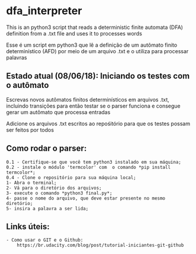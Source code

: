 # dfa_interpreter
This is an python3 script that reads a deterministic finite automata (DFA) definition  from a .txt file and uses it to processes words


Esse é um script em python3 que lê a definição de um autômato finito determinístico (AFD) por meio de um arquivo .txt e o utiliza para processar palavras

## Estado atual (08/06/18): Iniciando os testes com o autômato
Escrevas novos autômatos finitos determinísticos em arquivos .txt, incluindo transições
para então testar se o parser funciona e consegue gerar um autômato que processa entradas

Adicione os arquivos .txt escritos ao repośitório para que os testes possam ser feitos por todos

## Como rodar o parser:
	0.1 - Certifique-se que você tem python3 instalado em sua máquina;
	0.2 - instale o módulo 'termcolor' com  o comando *pip install termcolor*;
	0.4 - Clone o repositório para sua máquina local;
	1- Abra o terminal;
	2- Vá para o diretório dos arquivos;
	3- execute o comando *python3 final.py*;
	4- passe o nome do arquivo, que deve estar presente no mesmo diretório;
	5- insira a palavra a ser lida;

## Links úteis:
	- Como usar o GIT e o Github:
		https://br.udacity.com/blog/post/tutorial-iniciantes-git-github
